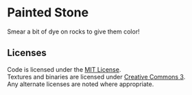 # Painted Stone
Smear a bit of dye on rocks to give them color!

## Licenses
Code is licensed under the [MIT License](http://opensource.org/licenses/MIT).     
Textures and binaries are licensed under [Creative Commons 3](http://creativecommons.org/licenses/by/3.0/).     
Any alternate licenses are noted where appropriate.
